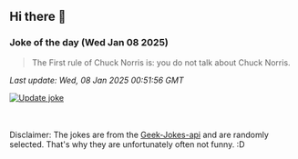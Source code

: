 ## Hi there 👋

### Joke of the day (Wed Jan 08 2025)
<!-- joke -->
>The First rule of Chuck Norris is: you do not talk about Chuck Norris.
<!-- /joke -->

*Last update: Wed, 08 Jan 2025 00:51:56 GMT*

[![Update joke](https://github.com/nclskfm/nclskfm/actions/workflows/joke.yml/badge.svg)](https://github.com/nclskfm/nclskfm/actions/workflows/joke.yml)

<br><br>
Disclaimer: The jokes are from the [Geek-Jokes-api](https://github.com/sameerkumar18/geek-joke-api) and are randomly selected. That's why they are unfortunately often not funny. :D
